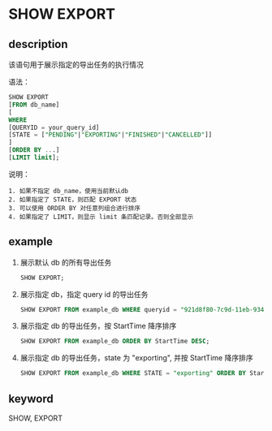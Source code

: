 # SHOW EXPORT

## description

该语句用于展示指定的导出任务的执行情况

语法：

```sql
SHOW EXPORT
[FROM db_name]
[
WHERE
[QUERYID = your_query_id]
[STATE = ["PENDING"|"EXPORTING"|"FINISHED"|"CANCELLED"]]
]
[ORDER BY ...]
[LIMIT limit];
```

说明：

```plain text
1. 如果不指定 db_name，使用当前默认db
2. 如果指定了 STATE，则匹配 EXPORT 状态
3. 可以使用 ORDER BY 对任意列组合进行排序
4. 如果指定了 LIMIT，则显示 limit 条匹配记录。否则全部显示
```

## example

1. 展示默认 db 的所有导出任务

    ```sql
    SHOW EXPORT;
    ```

2. 展示指定 db，指定 query id 的导出任务

    ```sql
    SHOW EXPORT FROM example_db WHERE queryid = "921d8f80-7c9d-11eb-9342-acde48001122";
    ```

3. 展示指定 db 的导出任务，按 StartTime 降序排序

    ```sql
    SHOW EXPORT FROM example_db ORDER BY StartTime DESC;
    ```

4. 展示指定 db 的导出任务，state 为 "exporting", 并按 StartTime 降序排序

    ```sql
    SHOW EXPORT FROM example_db WHERE STATE = "exporting" ORDER BY StartTime DESC;
    ```

## keyword

SHOW, EXPORT

